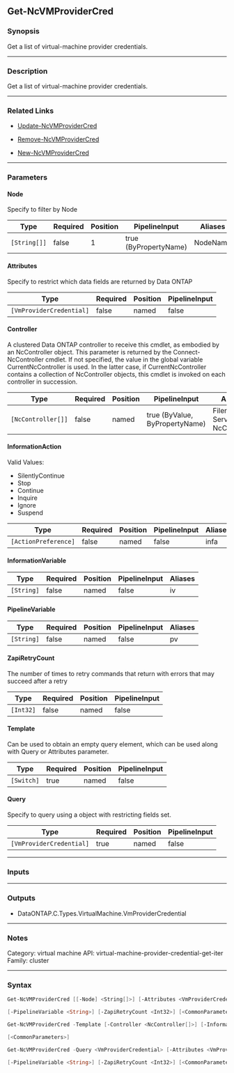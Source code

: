 Get-NcVMProviderCred
--------------------

### Synopsis
Get a list of virtual-machine provider credentials.

---

### Description

Get a list of virtual-machine provider credentials.

---

### Related Links
* [Update-NcVMProviderCred](Update-NcVMProviderCred)

* [Remove-NcVMProviderCred](Remove-NcVMProviderCred)

* [New-NcVMProviderCred](New-NcVMProviderCred)

---

### Parameters
#### **Node**
Specify to filter by Node

|Type        |Required|Position|PipelineInput        |Aliases |
|------------|--------|--------|---------------------|--------|
|`[String[]]`|false   |1       |true (ByPropertyName)|NodeName|

#### **Attributes**
Specify to restrict which data fields are returned by Data ONTAP

|Type                    |Required|Position|PipelineInput|
|------------------------|--------|--------|-------------|
|`[VmProviderCredential]`|false   |named   |false        |

#### **Controller**
A clustered Data ONTAP controller to receive this cmdlet, as embodied by an NcController object.  This parameter is returned by the Connect-NcController cmdlet.  If not specified, the value in the global variable CurrentNcController is used.  In the latter case, if CurrentNcController contains a collection of NcController objects, this cmdlet is invoked on each controller in succession.

|Type              |Required|Position|PipelineInput                 |Aliases                          |
|------------------|--------|--------|------------------------------|---------------------------------|
|`[NcController[]]`|false   |named   |true (ByValue, ByPropertyName)|Filer<br/>Server<br/>NcController|

#### **InformationAction**

Valid Values:

* SilentlyContinue
* Stop
* Continue
* Inquire
* Ignore
* Suspend

|Type                |Required|Position|PipelineInput|Aliases|
|--------------------|--------|--------|-------------|-------|
|`[ActionPreference]`|false   |named   |false        |infa   |

#### **InformationVariable**

|Type      |Required|Position|PipelineInput|Aliases|
|----------|--------|--------|-------------|-------|
|`[String]`|false   |named   |false        |iv     |

#### **PipelineVariable**

|Type      |Required|Position|PipelineInput|Aliases|
|----------|--------|--------|-------------|-------|
|`[String]`|false   |named   |false        |pv     |

#### **ZapiRetryCount**
The number of times to retry commands that return with errors that may succeed after a retry

|Type     |Required|Position|PipelineInput|
|---------|--------|--------|-------------|
|`[Int32]`|false   |named   |false        |

#### **Template**
Can be used to obtain an empty query element, which can be used along with Query or Attributes parameter.

|Type      |Required|Position|PipelineInput|
|----------|--------|--------|-------------|
|`[Switch]`|true    |named   |false        |

#### **Query**
Specify to query using a object with restricting fields set.

|Type                    |Required|Position|PipelineInput|
|------------------------|--------|--------|-------------|
|`[VmProviderCredential]`|true    |named   |false        |

---

### Inputs

---

### Outputs
* DataONTAP.C.Types.VirtualMachine.VmProviderCredential

---

### Notes
Category: virtual machine
API: virtual-machine-provider-credential-get-iter
Family: cluster

---

### Syntax
```PowerShell
Get-NcVMProviderCred [[-Node] <String[]>] [-Attributes <VmProviderCredential>] [-Controller <NcController[]>] [-InformationAction <ActionPreference>] [-InformationVariable <String>] 
```
```PowerShell
[-PipelineVariable <String>] [-ZapiRetryCount <Int32>] [<CommonParameters>]
```
```PowerShell
Get-NcVMProviderCred -Template [-Controller <NcController[]>] [-InformationAction <ActionPreference>] [-InformationVariable <String>] [-PipelineVariable <String>] [-ZapiRetryCount <Int32>] 
```
```PowerShell
[<CommonParameters>]
```
```PowerShell
Get-NcVMProviderCred -Query <VmProviderCredential> [-Attributes <VmProviderCredential>] [-Controller <NcController[]>] [-InformationAction <ActionPreference>] [-InformationVariable <String>] 
```
```PowerShell
[-PipelineVariable <String>] [-ZapiRetryCount <Int32>] [<CommonParameters>]
```
